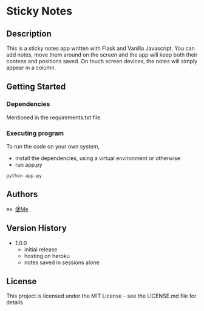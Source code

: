 # Sticky Notes

## Description

This is a sticky notes app written with Flask and Vanilla Javascript. You can add notes, move them around on the screen and the app will keep both their contens and positions saved. On touch screen devices, the notes will simply appear in a column.

## Getting Started

### Dependencies

Mentioned in the requirements.txt file.

### Executing program

To run the code on your own system,

- install the dependencies, using a virtual environment or otherwise
- run app.py

```
python app.py
```

## Authors

ex. [@Me](https://github.com/mdanyalmalik)

## Version History

- 1.0.0
  - initial release
  - hosting on heroku
  - notes saved in sessions alone

## License

This project is licensed under the MIT License - see the LICENSE.md file for details
